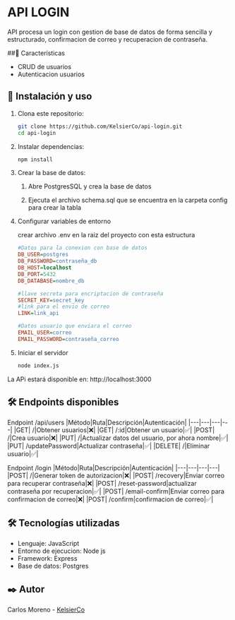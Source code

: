# API LOGIN

API procesa un login con gestion de base de datos de forma sencilla y estructurado, confirmacion de correo y recuperacion de contraseña.

##📌 Características

  - CRUD de usuarios
  - Autenticacion usuarios

## 🚀 Instalación y uso

1. Clona este repositorio:

    ```bash
    git clone https://github.com/KelsierCo/api-login.git
    cd api-login

2. Instalar dependencias:
   
    ```bash
    npm install

3. Crear la base de datos:

    1. Abre PostgresSQL y crea la base de datos
    
    2. Ejecuta el archivo schema.sql que se encuentra en la carpeta config para crear la tabla

4. Configurar variables de entorno

    crear archivo .env en la raiz del proyecto con esta estructura 

    ```ini
    #Datos para la conexion con base de datos
    DB_USER=postgres
    DB_PASSWORD=contraseña_db
    DB_HOST=localhost
    DB_PORT=5432
    DB_DATABASE=nombre_db

    #llave secreta para encriptacion de contraseña
    SECRET_KEY=secret_key
    #link para el envio de correo
    LINK=link_api

    #Datos usuario que enviara el correo
    EMAIL_USER=correo
    EMAIL_PASSWORD=contraseña_correo

5. Iniciar el servidor

    ```bash
    node index.js

La APi estará disponible en: http://localhost:3000


## 🛠 Endpoints disponibles

Endpoint /api/users
|Método|Ruta|Descripción|Autenticación|
|---|---|---|---|
|GET| /|Obtener usuarios|❌|
|GET| /:id|Obtener un usuario|✅|
|POST| /|Crea usuario|❌|
|PUT| /|Actualizar datos del usuario, por ahora nombre|✅|
|PUT| /updatePassword|Actualizar contraseña|✅|
|DELETE| /|Eliminar usuario|✅|

Endpoint /login
|Método|Ruta|Descripción|Autenticación|
|---|---|---|---|
|POST| /|Generar token de autorizacion|❌|
|POST| /recovery|Enviar correo para recuperar contraseña|❌|
|POST| /reset-password|actualizar contraseña por recuperacion|✅|
|POST| /email-confirm|Enviar correo para confirmacion de correo|❌|
|POST| /confirm|confirmacion de correo|✅|

## 🛠️ Tecnologías utilizadas

  - Lenguaje: JavaScript
  - Entorno de ejecucion: Node js
  - Framework: Express
  - Base de datos: Postgres

## ✒️ Autor

Carlos Moreno - [KelsierCo](https://github.com/KelsierCo)
